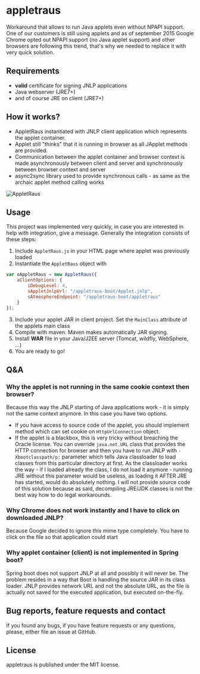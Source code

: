 # appletraus
Workaround that allows to run Java applets even without NPAPI support. One of our customers is still using applets 
and as of september 2015 Google Chrome opted out NPAPI support (no Java applet support) and other browsers are following
this trend, that's why we needed to replace it with very quick solution. 

## Requirements

- **valid** certificate for signing JNLP applications
- Java webserver (JRE7+)
- and of course JRE on client (JRE7+)

## How it works?

* AppletRaus instantiated with JNLP client application which represents the applet container. 
* Applet still "thinks" that it is running in browser as all JApplet methods are provided. 
* Communication between the applet container and browser context is made asynchronously between client and server 
and synchronously between browser context and server
* async2sync library used to provide synchronous calls - as same as the archaic applet method calling works

![AppletRaus](http://s27.postimg.org/4i4t961dv/Appletraus.png)

## Usage

This project was implemented very quickly, in case you are interested in help with integration, give a message. Generally
the integration consists of these steps:

1. Include `AppletRaus.js` in your HTML page where applet was previously loaded
2. Instantiate the `AppletRaus` object with
```javascript
var oAppletRaus = new AppletRaus({
    aClientOptions: {
        iDebugLevel: 4,
        sAppletJnlpUrl: "/appletraus-boot/Applet.jnlp",
        sAtmosphereEndpoint: "/appletraus-boot/appletraus"
    }
});
```
3. Include your applet JAR in client project. Set the `MainClass` attribute of the applets main class
4. Compile with maven. Maven makes automatically JAR signing.
5. Install **WAR** file in your Java/J2EE server (Tomcat, wildfly, WebSphere, ...)
6. You are ready to go!

## Q&A
### Why the applet is not running in the same cookie context then browser?
Because this way the JNLP starting of Java applications work - it is simply not the same context anymore. In this case 
you have two options. 

* If you have access to source code of the applet, you should implement method which 
can set cookie on `HttpUrlConnection` object.
* If the applet is a blackbox, this is very tricky without breaching the Oracle license. You can override `java.net.URL` class
that provides the HTTP connection for browser and then you have to run JNLP with `-Xbootclasspath/p:` parameter which tells 
Java classloader to load classes from this particular directory at first. As the classloader works the way - if I loaded 
already the class, I do not load it anymore - running JRE without this parameter would be useless, as loading it AFTER JRE
has started, would do absolutely nothing. I will not provide source code of this solution because as said, decompiling JRE/JDK
classes is not the best way how to do legal workarounds.

### Why Chrome does not work instantly and I have to click on downloaded JNLP?
Because Google decided to ignore this mime type completely. You have to click on the file so that application could start

### Why applet container (client) is not implemented in Spring boot?
Spring boot does not support JNLP at all and possibly it will never be. The problem resides in a way that Boot is handling
the source JAR in its class loader. JNLP provides network URL and not the absolute URL, as the file is actually not saved
for the executed application, but executed on-the-fly.

## Bug reports, feature requests and contact

If you found any bugs, if you have feature requests or any questions, please, either file an issue at GitHub.

## License

appletraus is published under the MIT license.


